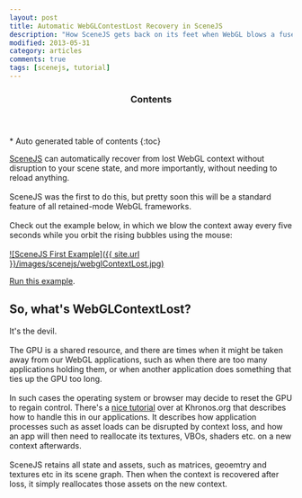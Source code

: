 ```yaml
---
layout: post
title: Automatic WebGLContestLost Recovery in SceneJS
description: "How SceneJS gets back on its feet when WebGL blows a fuse"
modified: 2013-05-31
category: articles
comments: true
tags: [scenejs, tutorial]
---
```


<section id="table-of-contents" class="toc">
  <header>
    <h3>Contents</h3>
  </header>
<div id="drawer" markdown="1">
*  Auto generated table of contents
{:toc}
</div>
</section><!-- /#table-of-contents -->

[SceneJS](http://scenejs.org) can automatically recover from lost WebGL context without disruption to your scene state, and
more importantly, without needing to reload anything.<br><br>
SceneJS was the first to do this, but pretty soon this will be a standard feature of all retained-mode
WebGL frameworks.
<br><br>
Check out the example below, in which we blow the context away every five seconds while you orbit the rising bubbles using the mouse:
<br><br>
[![SceneJS First Example]({{ site.url }}/images/scenejs/webglContextLost.jpg)](http://scenejs.org/examples.html?page=webglContextLost)

[Run this example](http://scenejs.org/examples.html?page=webglContextLost).

## So, what's WebGLContextLost?

It's the devil.
<br><br>
The GPU is a shared resource, and there are times when it might be taken away from our WebGL applications, such as when
there are too many applications holding them, or when another application does something that ties up the GPU too
long.
<br><br>
In such cases the operating system or browser may decide to reset the GPU to regain control. There's
a [nice tutorial](http://www.khronos.org/webgl/wiki/HandlingContextLost) over at Khronos.org that describes how to handle
this in our applications. It describes how application processes such as asset loads can be disrupted by context loss, and
how an app will then need to reallocate its textures, VBOs, shaders etc. on a new context afterwards.
<br><br>
SceneJS retains all state and assets, such as matrices, geoemtry and textures etc in its scene graph. Then when the context
is recovered after loss, it simply reallocates those assets on the new context.
